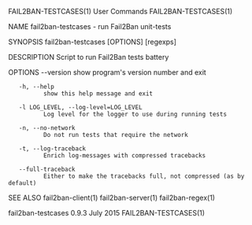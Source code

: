 FAIL2BAN-TESTCASES(1)                                              User Commands                                             FAIL2BAN-TESTCASES(1)

NAME
       fail2ban-testcases - run Fail2Ban unit-tests

SYNOPSIS
       fail2ban-testcases [OPTIONS] [regexps]

DESCRIPTION
       Script to run Fail2Ban tests battery

OPTIONS
       --version
              show program's version number and exit

       -h, --help
              show this help message and exit

       -l LOG_LEVEL, --log-level=LOG_LEVEL
              Log level for the logger to use during running tests

       -n, --no-network
              Do not run tests that require the network

       -t, --log-traceback
              Enrich log-messages with compressed tracebacks

       --full-traceback
              Either to make the tracebacks full, not compressed (as by default)

SEE ALSO
       fail2ban-client(1) fail2ban-server(1) fail2ban-regex(1)

fail2ban-testcases 0.9.3                                             July 2015                                               FAIL2BAN-TESTCASES(1)
